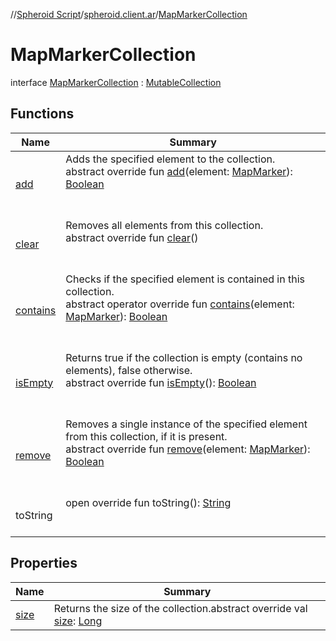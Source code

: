 //[Spheroid Script](../../index.md)/[spheroid.client.ar](../index.md)/[MapMarkerCollection](index.md)



# MapMarkerCollection  
 interface [MapMarkerCollection](index.md) : [MutableCollection](../../spheroid.collections/-mutable-collection/index.md)   


## Functions  
  
|  Name|  Summary| 
|---|---|
| [add]()| Adds the specified element to the collection.  <br>abstract override fun [add]()(element: [MapMarker](../-map-marker/index.md)): [Boolean](../../spheroid/-boolean/index.md)  <br><br><br>
| [clear](../../spheroid.collections/-mutable-collection/clear.md)| Removes all elements from this collection.  <br>abstract override fun [clear](../../spheroid.collections/-mutable-collection/clear.md)()  <br><br><br>
| [contains]()| Checks if the specified element is contained in this collection.  <br>abstract operator override fun [contains]()(element: [MapMarker](../-map-marker/index.md)): [Boolean](../../spheroid/-boolean/index.md)  <br><br><br>
| [isEmpty](../../spheroid.collections/-collection/is-empty.md)| Returns true if the collection is empty (contains no elements), false otherwise.  <br>abstract override fun [isEmpty](../../spheroid.collections/-collection/is-empty.md)(): [Boolean](../../spheroid/-boolean/index.md)  <br><br><br>
| [remove]()| Removes a single instance of the specified element from this collection, if it is present.  <br>abstract override fun [remove]()(element: [MapMarker](../-map-marker/index.md)): [Boolean](../../spheroid/-boolean/index.md)  <br><br><br>
| toString| open override fun toString(): [String](../../spheroid/-string/index.md)  <br><br><br>


## Properties  
  
|  Name|  Summary| 
|---|---|
| [size](index.md#spheroid.client.ar/MapMarkerCollection/size/#/PointingToDeclaration/)|  Returns the size of the collection.abstract override val [size](index.md#spheroid.client.ar/MapMarkerCollection/size/#/PointingToDeclaration/): [Long](../../spheroid/-long/index.md)   <br>

